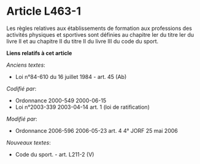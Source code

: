# Article L463-1

Les règles relatives aux établissements de formation aux professions des activités physiques et sportives sont définies au
chapitre Ier du titre Ier du livre II et au chapitre II du titre II du livre III du code du sport.

**Liens relatifs à cet article**

_Anciens textes_:

  - Loi n°84-610 du 16 juillet 1984 - art. 45 (Ab)

_Codifié par_:

  - Ordonnance 2000-549 2000-06-15
  - Loi n°2003-339 2003-04-14 art. 1 (loi de ratification)

_Modifié par_:

  - Ordonnance 2006-596 2006-05-23 art. 4 4° JORF 25 mai 2006

_Nouveaux textes_:

  - Code du sport. - art. L211-2 (V)
